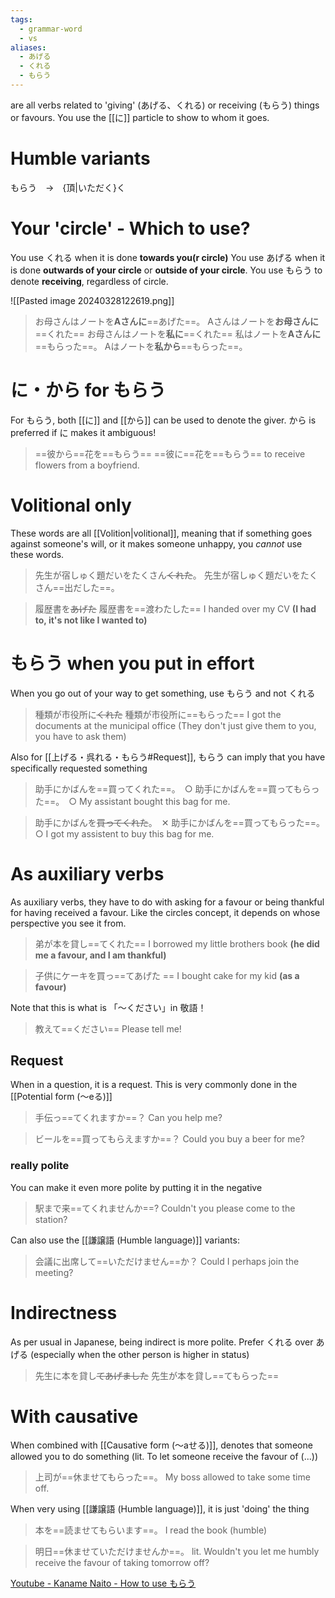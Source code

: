 ```yaml
---
tags:
  - grammar-word
  - vs
aliases:
  - あげる
  - くれる
  - もらう
---
```

are all verbs related to 'giving' (あげる、くれる) or receiving (もらう) things or favours.
You use the [[に]] particle to show to whom it goes.

# Humble variants
もらう　→　{頂|いただく}く
# Your 'circle' - Which to use?
You use くれる when it is done **towards you(r circle)**
You use あげる when it is done **outwards of your circle** or **outside of your circle**.
You use もらう to denote **receiving**, regardless of circle.

![[Pasted image 20240328122619.png]]
>お母さんはノートを**Aさんに**==あげた==。
>Aさんはノートを**お母さんに**==くれた==
>お母さんはノートを**私に**==くれた==
>私はノートを**Aさんに**==もらった==。
>Aはノートを**私から**==もらった==。

# に・から for もらう
For もらう, both [[に]] and [[から]] can be used to denote the giver. から is preferred if に makes it ambiguous!
>==彼から==花を==もらう==
>==彼に==花を==もらう==
>to receive flowers from a boyfriend.
# Volitional only
These words are all [[Volition|volitional]], meaning that if something goes against someone's will, or it makes someone unhappy, you *cannot* use these words.
>先生が宿しゅく題だいをたくさん~~くれた~~。
>先生が宿しゅく題だいをたくさん==出だした==。

>履歴書を~~あげた~~
>履歴書を==渡わたした==
>I handed over my CV **(I had to, it's not like I wanted to)**

# もらう when you put in effort
When you go out of your way to get something, use もらう and not くれる
>種類が市役所に~~くれた~~
>種類が市役所に==もらった==
>I got the documents at the municipal office
>(They don't just give them to you, you have to ask them)

Also for [[上げる・呉れる・もらう#Request]], もらう can imply that you have specifically requested something
>助手にかばんを==買ってくれた==。　○
>助手にかばんを==買ってもらった==。　○
>My assistant bought this bag for me.

>助手にかばんを~~買ってくれた~~。　✕
>助手にかばんを==買ってもらった==。○
>I got my assistent to buy this bag for me.
# As auxiliary verbs
As auxiliary verbs, they have to do with asking for a favour or being thankful for having received a favour. Like the circles concept, it depends on whose perspective you see it from.

>弟が本を貸し==てくれた== 
>I borrowed my little brothers book **(he did me a favour, and I am thankful)**

>子供にケーキを買っ==てあげた ==
>I bought cake for my kid **(as a favour)**

Note that this is what is 「～ください」in 敬語！
>教えて==ください==
>Please tell me!
## Request
When in a question, it is a request. This is very commonly done in the [[Potential form (〜eる)]]
>手伝っ==てくれますか==？
>Can you help me?

>ビールを==買ってもらえますか==？
>Could you buy a beer for me?
### really polite
You can make it even more polite by putting it in the negative
>駅まで来==てくれませんか==?
>Couldn't you please come to the station?

Can also use the [[謙譲語 (Humble language)]] variants:
>会議に出席して==いただけません==か？
>Could I perhaps join the meeting?

# Indirectness
As per usual in Japanese, being indirect is more polite. Prefer くれる over あげる (especially when the other person is higher in status)
>先生に本を貸し~~てあげました~~
>先生が本を貸し==てもらった==

# With causative
When combined with [[Causative form (〜aせる)]], denotes that someone allowed you to do something (lit. To let someone receive the favour of (...))
>上司が==休ませてもらった==。
>My boss allowed to take some time off.

When very using [[謙譲語 (Humble language)]], it is just 'doing' the thing
>本を==読ませてもらいます==。
>I read the book (humble)

>明日==休ませていただけませんか==。
>lit. Wouldn't you let me humbly receive the favour of taking tomorrow off?

[Youtube - Kaname Naito - How to use もらう](https://www.youtube.com/watch?v=hUY0--Pdl3I)